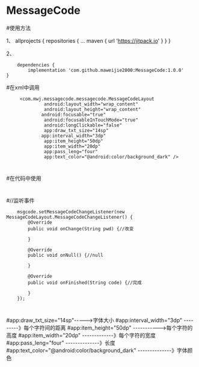 # MessageCode
#使用方法

1、
         allprojects {
                           repositories {
                                    ...
                                    maven { url 'https://jitpack.io' }
                           }
                  }
                  
2、
        
        dependencies {
	        implementation 'com.github.maweijie2000:MessageCode:1.0.0'
	}
         

#在xml中调用

         <com.mwj.messagecode.messagecode.MessageCodeLayout
                  android:layout_width="wrap_content"
                  android:layout_height="wrap_content"
                 android:focusable="true"
                  android:focusableInTouchMode="true"
                  android:longClickable="false"
                  app:draw_txt_size="14sp"
                 app:interval_width="3dp"
                  app:item_height="50dp"
                  app:item_width="20dp"
                  app:pass_leng="four"
                  app:text_color="@android:color/background_dark" />
         
#
#在代码中使用
#
#//监听事件

        msgcode.setMessageCodeChangeListener(new MessageCodeLayout.MessageCodeChangeListener() {
            @Override
            public void onChange(String pwd) {//改变

            }

            @Override
            public void onNull() {//null

            }

            @Override
            public void onFinished(String code) {//完成

            }
        });
        
#
#
#app:draw_txt_size="14sp"----->字体大小
#app:interval_width="3dp" ---------》每个字符间的距离
#app:item_height="50dp" ----------->每个字符的高度
#app:item_width="20dp"  -------------》每个字符的宽度
#app:pass_leng="four" --------------》长度
#app:text_color="@android:color/background_dark"   --------------》字体颜色
